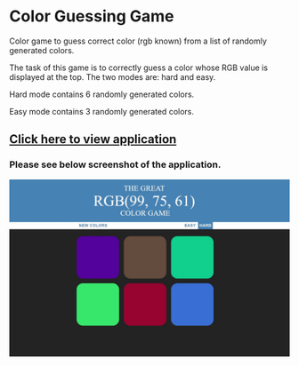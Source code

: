 # Color Guessing Game

Color game to guess correct color (rgb known) from a list of randomly generated colors.

The task of this game is to correctly guess a color whose RGB value is displayed at the top. The two modes are: hard and easy.

Hard mode contains 6 randomly generated colors.

Easy mode contains 3 randomly generated colors.


## [Click here to view application](https://color-game-by-karan.herokuapp.com/)

### Please see below screenshot of the application.

![](App.JPG)
